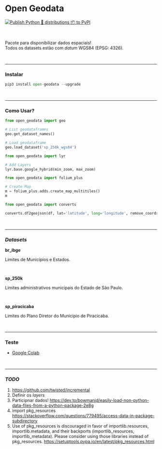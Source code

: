 # Open Geodata

[![Publish Python 🐍 distributions 📦 to PyPI](https://github.com/open-geodata/open-geodata/actions/workflows/publish-to-pypi.yml/badge.svg)](https://github.com/open-geodata/open-geodata/actions/workflows/publish-to-pypi.yml)

<br>

Pacote para disponibilizar dados espaciais!
<br>
Todos os datasets estão com _datum_ WGS84 (EPSG: 4326).

<br>

---

### Instalar

```python
pip3 install open-geodata --upgrade
```

<br>

---

### Como Usar?

```python
from open_geodata import geo

# List geodataframes
geo.get_dataset_names()

# Load geodataframe
geo.load_dataset('sp_250k_wgs84')
```

```python
from open_geodata import lyr

# Add Layers
lyr.base.google_hybrid(min_zoom, max_zoom)
```

```python
from open_geodata import folium_plus

# Create Map
m = folium_plus.adds.create_map_multitiles()
m
```

```python
from open_geodata import converts

converts.df2geojson(df, lat='latitude', long='longitude', remove_coords_properties=True)
```

<br>

---

### _Datasets_

**br_ibge**

Limites de Municípios e Estados.

<br>

**sp_250k**

Limites administrativos municipais do Estado de São Paulo.

<br>

**sp_piracicaba**

Limites do Plano Diretor do Município de Piracicaba.

<br>

---

### Teste

- [Google Colab](https://colab.research.google.com/drive/1s_w9t599OstJ0KS99NusH2EVGYa5twMh?usp=sharing)

<br>

---

### _TODO_

1. <https://github.com/twisted/incremental>
2. Definir os _layers_
3. Participnar dados! https://dev.to/bowmanjd/easily-load-non-python-data-files-from-a-python-package-2e8g
4. import pkg_resources https://stackoverflow.com/questions/779495/access-data-in-package-subdirectory
5. Use of pkg_resources is discouraged in favor of importlib.resources, importlib.metadata, and their backports (importlib_resources, importlib_metadata). Please consider using those libraries instead of pkg_resources. https://setuptools.pypa.io/en/latest/pkg_resources.html
